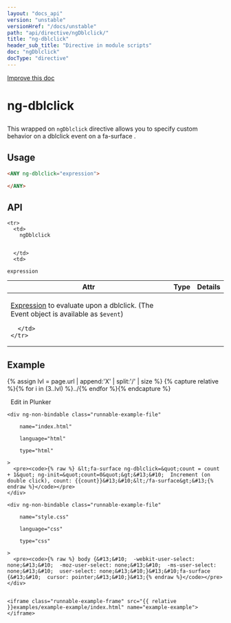 ```yaml
---
layout: "docs_api"
version: "unstable"
versionHref: "/docs/unstable"
path: "api/directive/ngDblclick/"
title: "ng-dblclick"
header_sub_title: "Directive in module scripts"
doc: "ngDblclick"
docType: "directive"
---
```


<div class="improve-docs">
  <a href='https://github.com/Famous/famous-angular/edit/master/src/scripts/directives/fa-input.js#L275'>
    Improve this doc
  </a>
</div>





<h1 class="api-title">

  ng-dblclick



</h1>





This wrapped on `ngDblclick` directive allows you to specify custom behavior on a dblclick event on a fa-surface .






  
<h2 id="usage">Usage</h2>
  
```html
<ANY ng-dblclick="expression">

</ANY>
```
  
  
<h2 id="api" style="clear:both;">API</h2>

<table class="table" style="margin:0;">
  <thead>
    <tr>
      <th>Attr</th>
      <th>Type</th>
      <th>Details</th>
    </tr>
  </thead>
  <tbody>
    
    <tr>
      <td>
        ngDblclick
        
        
      </td>
      <td>
        
  <code>expression</code>
      </td>
      <td>
        <p><a href="guide/expression">Expression</a> to evaluate upon
a dblclick. (The Event object is available as <code>$event</code>)</p>

        
      </td>
    </tr>
    
  </tbody>
</table>

  

  



<h2 id="example">Example</h2><p>

{% assign lvl = page.url | append:'X' | split:'/' | size %}
{% capture relative %}{% for i in (3..lvl) %}../{% endfor %}{% endcapture %}

<div>
  <a ng-click="openPlunkr('{{ relative }}examples/example-example')" class="btn pull-right">
    <i class="glyphicon glyphicon-edit">&nbsp;</i>
    Edit in Plunker</a>
  <div class="runnable-example" path="examples/example-example"
      
  >

   
    <div ng-non-bindable class="runnable-example-file"
      
        name="index.html"
      
        language="html"
      
        type="html"
      
    >
      <pre><code>{% raw %} &lt;fa-surface ng-dblclick=&quot;count = count + 1&quot; ng-init=&quot;count=0&quot;&gt;&#13;&#10;  Increment (on double click), count: {{count}}&#13;&#10;&lt;/fa-surface&gt;&#13;{% endraw %}</code></pre>
    </div>
  
    <div ng-non-bindable class="runnable-example-file"
      
        name="style.css"
      
        language="css"
      
        type="css"
      
    >
      <pre><code>{% raw %} body {&#13;&#10;  -webkit-user-select: none;&#13;&#10;  -moz-user-select: none;&#13;&#10;  -ms-user-select: none;&#13;&#10;  user-select: none;&#13;&#10;}&#13;&#10;fa-surface {&#13;&#10;  cursor: pointer;&#13;&#10;}&#13;{% endraw %}</code></pre>
    </div>
  

    <iframe class="runnable-example-frame" src="{{ relative }}examples/example-example/index.html" name="example-example"></iframe>
  </div>
</div>


</p>



